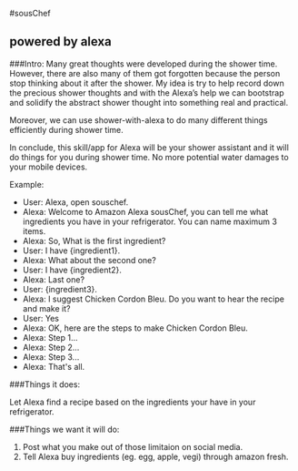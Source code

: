 #sousChef
## powered by alexa

###Intro:
Many great thoughts were developed during the shower time. However, there are also many of them got forgotten because the person stop thinking about it after the shower. My idea is try to help record down the precious shower thoughts and with the Alexa’s help we can bootstrap and solidify the abstract shower thought into something real and practical.

Moreover, we can use shower-with-alexa to do many different things efficiently during shower time.

In conclude, this skill/app for Alexa will be your shower assistant and it will do things for you during shower time. No more potential water damages to your mobile devices.


Example:

- User: Alexa, open souschef.
- Alexa: Welcome to Amazon Alexa sousChef, you can tell me what ingredients you have in your refrigerator. You can name maximum 3 items.
- Alexa: So, What is the first ingredient?
- User: I have {ingredient1}.
- Alexa: What about the second one?
- User: I have {ingredient2}.
- Alexa: Last one?
- User: {ingredient3}.
- Alexa: I suggest Chicken Cordon Bleu. Do you want to hear the recipe and make it?
- User: Yes
- Alexa: OK, here are the steps to make Chicken Cordon Bleu. 
- Alexa: Step 1... 
- Alexa: Step 2...
- Alexa: Step 3...
- Alexa: That's all.


###Things it does:

Let Alexa find a recipe based on the ingredients your have in your refrigerator.

###Things we want it will do:
1.  Post what you make out of those limitaion on social media.
2.  Tell Alexa buy ingredients (eg. egg, apple, vegi) through amazon fresh.
